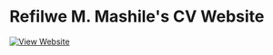 # Refilwe M. Mashile's CV Website

[![View Website](https://img.shields.io/badge/RefilweM-View--Site-purple.svg)](https://refilwe-m.github.io/)
